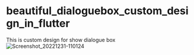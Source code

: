# beautiful_dialoguebox_custom_design_in_flutter
 This is custom design for show dialogue box
![Screenshot_20221231-110124](https://user-images.githubusercontent.com/91019922/210126971-39d969e9-392f-4045-8a9e-e9d7ddcad9f3.png)
